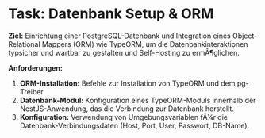 ﻿# Task: Datenbank Setup & ORM

**Ziel:** Einrichtung einer PostgreSQL-Datenbank und Integration eines Object-Relational Mappers (ORM) wie TypeORM, um die Datenbankinteraktionen typsicher und wartbar zu gestalten und Self-Hosting zu ermÃ¶glichen.

**Anforderungen:**
1.  **ORM-Installation:** Befehle zur Installation von TypeORM und dem pg-Treiber.
2.  **Datenbank-Modul:** Konfiguration eines TypeORM-Moduls innerhalb der NestJS-Anwendung, das die Verbindung zur Datenbank herstellt.
3.  **Konfiguration:** Verwendung von Umgebungsvariablen fÃ¼r die Datenbank-Verbindungsdaten (Host, Port, User, Passwort, DB-Name).
